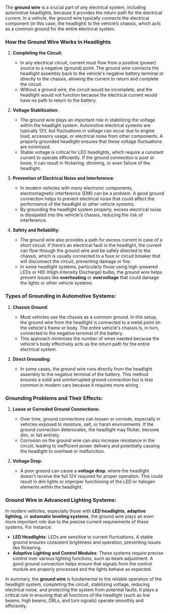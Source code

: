 The **ground wire** is a crucial part of any electrical system, including automotive headlights, because it provides the return path for the electrical current. In a vehicle, the ground wire typically connects the electrical component (in this case, the headlight) to the vehicle’s chassis, which acts as a common ground for the entire electrical system.

### How the Ground Wire Works in Headlights

1. **Completing the Circuit**:
   - In any electrical circuit, current must flow from a positive (power) source to a negative (ground) point. The ground wire connects the headlight assembly back to the vehicle's negative battery terminal or directly to the chassis, allowing the current to return and complete the circuit.
   - Without a ground wire, the circuit would be incomplete, and the headlight would not function because the electrical current would have no path to return to the battery.

2. **Voltage Stabilization**:
   - The ground wire plays an important role in stabilizing the voltage within the headlight system. Automotive electrical systems are typically 12V, but fluctuations in voltage can occur due to engine load, accessory usage, or electrical noise from other components. A properly grounded headlight ensures that these voltage fluctuations are minimized.
   - Stable voltage is critical for LED headlights, which require a constant current to operate efficiently. If the ground connection is poor or loose, it can result in flickering, dimming, or even failure of the headlight.

3. **Prevention of Electrical Noise and Interference**:
   - In modern vehicles with many electronic components, electromagnetic interference (EMI) can be a problem. A good ground connection helps to prevent electrical noise that could affect the performance of the headlight or other vehicle systems.
   - By grounding the headlight system properly, excess electrical noise is dissipated into the vehicle's chassis, reducing the risk of interference.

4. **Safety and Reliability**:
   - The ground wire also provides a path for excess current in case of a short circuit. If there’s an electrical fault in the headlight, the current can flow through the ground wire and be safely directed to the chassis, which is usually connected to a fuse or circuit breaker that will disconnect the circuit, preventing damage or fire.
   - In some headlight systems, particularly those using high-powered LEDs or HID (High-Intensity Discharge) bulbs, the ground wire helps prevent issues like **overheating** or **overvoltage** that could damage the lights or other vehicle systems.

### Types of Grounding in Automotive Systems:
1. **Chassis Ground**:
   - Most vehicles use the chassis as a common ground. In this setup, the ground wire from the headlight is connected to a metal point on the vehicle's frame or body. The entire vehicle's chassis is, in turn, connected to the negative terminal of the battery.
   - This approach minimizes the number of wires needed because the vehicle's body effectively acts as the return path for the entire electrical system.

2. **Direct Grounding**:
   - In some cases, the ground wire runs directly from the headlight assembly to the negative terminal of the battery. This method ensures a solid and uninterrupted ground connection but is less common in modern cars because it requires more wiring.

### Grounding Problems and Their Effects:
1. **Loose or Corroded Ground Connections**:
   - Over time, ground connections can loosen or corrode, especially in vehicles exposed to moisture, salt, or harsh environments. If the ground connection deteriorates, the headlight may flicker, become dim, or fail entirely.
   - Corrosion on the ground wire can also increase resistance in the circuit, leading to inefficient power delivery and potentially causing the headlight to overheat or malfunction.

2. **Voltage Drop**:
   - A poor ground can cause a **voltage drop**, where the headlight doesn’t receive the full 12V required for proper operation. This could result in dim lights or improper functioning of the LED or halogen elements within the headlight.

### Ground Wire in Advanced Lighting Systems:
In modern vehicles, especially those with **LED headlights**, **adaptive lighting**, or **automatic leveling systems**, the ground wire plays an even more important role due to the precise current requirements of these systems. For instance:
- **LED Headlights**: LEDs are sensitive to current fluctuations. A stable ground ensures consistent brightness and operation, preventing issues like flickering.
- **Adaptive Lighting and Control Modules**: These systems require precise control over various lighting functions, such as beam adjustment. A good ground connection helps ensure that signals from the control module are properly processed and the lights behave as expected.

In summary, the **ground wire** is fundamental to the reliable operation of the headlight system, completing the circuit, stabilizing voltage, reducing electrical noise, and protecting the system from potential faults. It plays a critical role in ensuring that all functions of the headlight (such as low beams, high beams, DRLs, and turn signals) operate smoothly and efficiently.